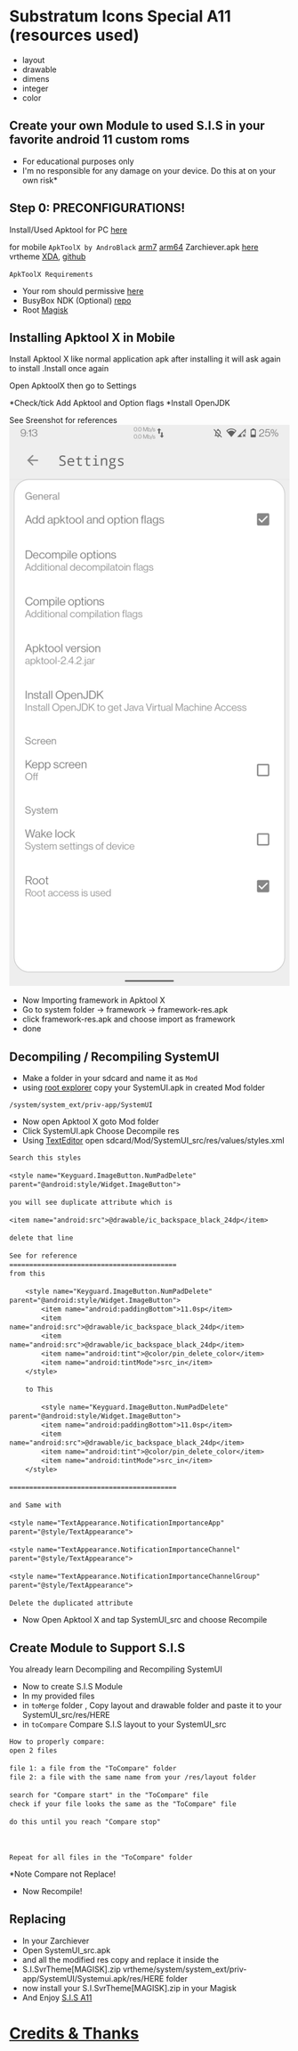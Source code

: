# Substratum Icons Special A11 (resources used)

 - layout
 - drawable
 - dimens
 - integer
 - color

## Create your own Module to used S.I.S in your favorite android 11 custom roms 
- For educational purposes only
- I'm no responsible for any damage on your device. Do this at on your own risk*

## Step 0: PRECONFIGURATIONS!
Install/Used Apktool for PC [here](https://ibotpeaches.github.io/Apktool/)

for mobile `ApkToolX by AndroBlack` [arm7](https://androidfilehost.com/?fid=4349826312261827487) [arm64](https://androidfilehost.com/?fid=4349826312261827488)
Zarchiever.apk [here](https://play.google.com/store/apps/details?id=ru.zdevs.zarchiver)
vrtheme [XDA](https://forum.xda-developers.com/t/mod-magisk-android-11-addon-features-for-pixel-devices-pixel-4a-thread.4215069/), [github](https://github.com/ElTifo/CustomSettingsForDevs/tree/Pixel4a/app/src/mods) 

`ApkToolX Requirements`
- Your rom should permissive [here](https://t.me/permissiver/2)
- BusyBox NDK (Optional) [repo](https://github.com/Magisk-Modules-Repo/busybox-ndk)
- Root [Magisk](https://github.com/topjohnwu/Magisk/releases)


##  Installing Apktool X in Mobile
Install Apktool X like normal application apk
after installing it will ask again to install .Install once again

Open ApktoolX then go to Settings

*Check/tick Add Apktool and Option flags
*Install OpenJDK 

See Sreenshot for references
<img src="https://github.com/MrSluffy/sis-res/blob/A11/Screenshot_20210327-091326_Apktool_X.png?raw=true">

- Now Importing framework in Apktool X
- Go to system folder -> framework -> framework-res.apk
- click framework-res.apk and choose import as framework
- done

## Decompiling / Recompiling SystemUI

- Make a folder in your sdcard and name it as `Mod`
- using [root explorer](https://rootexplorer.co/download-apk/) copy your SystemUI.apk in created Mod folder
```
/system/system_ext/priv-app/SystemUI
```
- Now open Apktool X goto Mod folder
- Click SystemUI.apk Choose Decompile res
- Using [TextEditor](https://play.google.com/store/apps/details?id=com.rhmsoft.edit) open sdcard/Mod/SystemUI_src/res/values/styles.xml 

```
Search this styles

<style name="Keyguard.ImageButton.NumPadDelete" parent="@android:style/Widget.ImageButton">

you will see duplicate attribute which is

<item name="android:src">@drawable/ic_backspace_black_24dp</item>

delete that line

See for reference
==========================================
from this

    <style name="Keyguard.ImageButton.NumPadDelete" parent="@android:style/Widget.ImageButton">
        <item name="android:paddingBottom">11.0sp</item>
        <item name="android:src">@drawable/ic_backspace_black_24dp</item>
        <item name="android:src">@drawable/ic_backspace_black_24dp</item>
        <item name="android:tint">@color/pin_delete_color</item>
        <item name="android:tintMode">src_in</item>
    </style>
    
    to This 

        <style name="Keyguard.ImageButton.NumPadDelete" parent="@android:style/Widget.ImageButton">
        <item name="android:paddingBottom">11.0sp</item>
        <item name="android:src">@drawable/ic_backspace_black_24dp</item>
        <item name="android:tint">@color/pin_delete_color</item>
        <item name="android:tintMode">src_in</item>
    </style>

==========================================

and Same with 

<style name="TextAppearance.NotificationImportanceApp" parent="@style/TextAppearance">

<style name="TextAppearance.NotificationImportanceChannel" parent="@style/TextAppearance">
  
<style name="TextAppearance.NotificationImportanceChannelGroup" parent="@style/TextAppearance">

Delete the duplicated attribute 

```
- Now Open Apktool X and tap SystemUI_src and choose Recompile


## Create Module to Support S.I.S

You already learn Decompiling and Recompiling SystemUI 
- Now to create S.I.S Module
- In my provided files 
- in `toMerge` folder , Copy layout and drawable folder and paste it to your SystemUI_src/res/HERE
- in `toCompare` Compare S.I.S layout to your SystemUI_src
```
How to properly compare:
open 2 files

file 1: a file from the "ToCompare" folder
file 2: a file with the same name from your /res/layout folder

search for "Compare start" in the "ToCompare" file
check if your file looks the same as the "ToCompare" file

do this until you reach "Compare stop"



Repeat for all files in the "ToCompare" folder
 ```
*Note Compare not Replace!
- Now Recompile!

## Replacing
- In your Zarchiever
- Open SystemUI_src.apk
- and all the modified res copy and replace it inside the 
- S.I.SvrTheme[MAGISK].zip vrtheme/system/system_ext/priv-app/SystemUI/Systemui.apk/res/HERE folder
- now install your S.I.SvrTheme[MAGISK].zip in your Magisk
- And Enjoy [S.I.S A11](https://t.me/sluffy_icons)


# [Credits & Thanks](https://telegra.ph/Credits-And-Thank-08-16)
